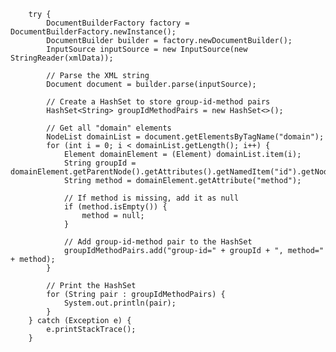 

        try {
            DocumentBuilderFactory factory = DocumentBuilderFactory.newInstance();
            DocumentBuilder builder = factory.newDocumentBuilder();
            InputSource inputSource = new InputSource(new StringReader(xmlData));

            // Parse the XML string
            Document document = builder.parse(inputSource);

            // Create a HashSet to store group-id-method pairs
            HashSet<String> groupIdMethodPairs = new HashSet<>();

            // Get all "domain" elements
            NodeList domainList = document.getElementsByTagName("domain");
            for (int i = 0; i < domainList.getLength(); i++) {
                Element domainElement = (Element) domainList.item(i);
                String groupId = domainElement.getParentNode().getAttributes().getNamedItem("id").getNodeValue();
                String method = domainElement.getAttribute("method");

                // If method is missing, add it as null
                if (method.isEmpty()) {
                    method = null;
                }

                // Add group-id-method pair to the HashSet
                groupIdMethodPairs.add("group-id=" + groupId + ", method=" + method);
            }

            // Print the HashSet
            for (String pair : groupIdMethodPairs) {
                System.out.println(pair);
            }
        } catch (Exception e) {
            e.printStackTrace();
        }

